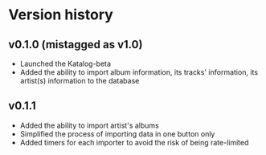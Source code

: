 # Version history

## v0.1.0 (mistagged as v1.0)

- Launched the Katalog-beta
- Added the ability to import album information, its tracks' information, its artist(s) information to the database

## v0.1.1

- Added the ability to import artist's albums
- Simplified the process of importing data in one button only
- Added timers for each importer to avoid the risk of being rate-limited